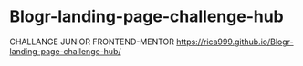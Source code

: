 # Blogr-landing-page-challenge-hub
CHALLANGE JUNIOR FRONTEND-MENTOR
https://rica999.github.io/Blogr-landing-page-challenge-hub/
